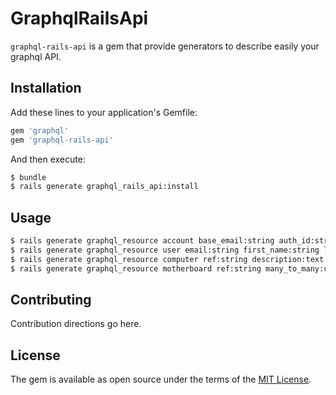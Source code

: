 # GraphqlRailsApi

`graphql-rails-api` is a gem that provide generators to describe easily your graphql API.

## Installation
Add these lines to your application's Gemfile:

```ruby
gem 'graphql'
gem 'graphql-rails-api'
```

And then execute:
```bash
$ bundle
$ rails generate graphql_rails_api:install
```


## Usage

```bash
$ rails generate graphql_resource account base_email:string auth_id:string
$ rails generate graphql_resource user email:string first_name:string last_name:string has_many:users
$ rails generate graphql_resource computer ref:string description:text belongs_to:user
$ rails generate graphql_resource motherboard ref:string many_to_many:computers

```




## Contributing
Contribution directions go here.

## License
The gem is available as open source under the terms of the [MIT License](http://opensource.org/licenses/MIT).
